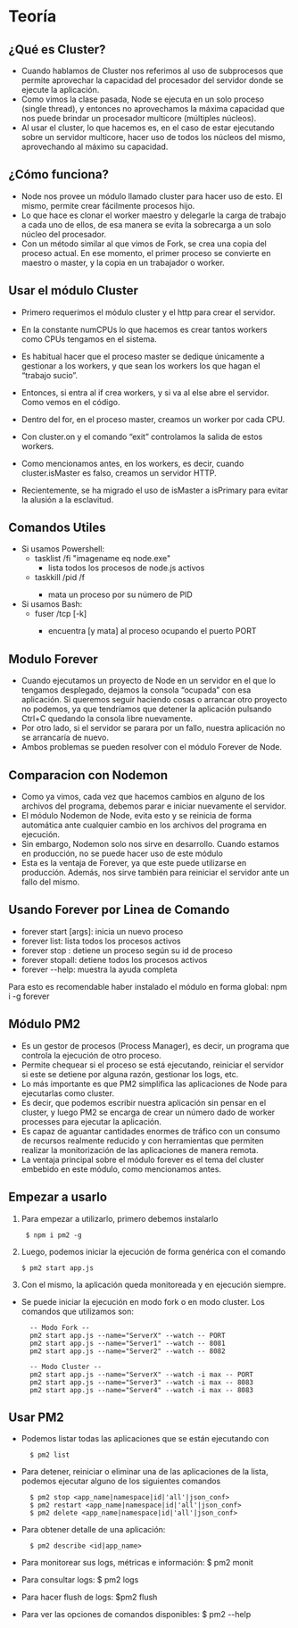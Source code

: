 # Teoría

## ¿Qué es Cluster?

- Cuando hablamos de Cluster nos referimos al uso de subprocesos que permite aprovechar la capacidad del procesador del servidor donde se ejecute la aplicación.
- Como vimos la clase pasada, Node se ejecuta en un solo proceso (single thread), y entonces no aprovechamos la máxima capacidad que nos puede brindar un procesador multicore (múltiples núcleos).
- Al usar el cluster, lo que hacemos es, en el caso de estar ejecutando sobre un servidor multicore, hacer uso de todos los núcleos del mismo, aprovechando al máximo su capacidad.

## ¿Cómo funciona?

- Node nos provee un módulo llamado cluster para hacer uso de esto. El mismo, permite crear fácilmente procesos hijo.
- Lo que hace es clonar el worker maestro y delegarle la carga de trabajo a cada uno de ellos, de esa manera se evita la sobrecarga a un solo núcleo del procesador.
- Con un método similar al que vimos de Fork, se crea una copia del proceso actual. En ese momento, el primer proceso se convierte en maestro o master, y la copia en un trabajador o worker.

## Usar el módulo Cluster

- Primero requerimos el módulo cluster y el http para crear el servidor.
- En la constante numCPUs lo que hacemos es crear tantos workers como CPUs tengamos en el sistema.

- Es habitual hacer que el proceso master se dedique únicamente a gestionar a los workers, y que sean los workers los que hagan el “trabajo sucio”.
- Entonces, si entra al if crea workers, y si va al else abre el servidor. Como vemos en el código.

- Dentro del for, en el proceso master, creamos un worker por cada CPU.
- Con cluster.on y el comando “exit” controlamos la salida de estos workers.
- Como mencionamos antes, en los workers, es decir, cuando cluster.isMaster es falso, creamos un servidor HTTP.
- Recientemente, se ha migrado el uso de isMaster a isPrimary para evitar la alusión a la esclavitud.

## Comandos Utiles

- Si usamos Powershell:
	- tasklist /fi "imagename eq node.exe"
		- lista todos los procesos de node.js activos
	- taskkill /pid <PID> /f
		- mata un proceso por su número de PID
- Si usamos Bash:
	- fuser <PORT>/tcp [-k]
		- encuentra [y mata] al proceso ocupando el puerto PORT

## Modulo Forever

- Cuando ejecutamos un proyecto de Node en un servidor en el que lo tengamos desplegado, dejamos la consola “ocupada” con esa aplicación. Si queremos seguir haciendo cosas o arrancar otro proyecto no podemos, ya que tendríamos que detener la aplicación pulsando Ctrl+C quedando la consola libre nuevamente. 
- Por otro lado, si el servidor se parara por un fallo, nuestra aplicación no se arrancaría de nuevo.
- Ambos problemas se pueden resolver con el módulo Forever de Node.

## Comparacion con Nodemon

- Como ya vimos, cada vez que hacemos cambios en alguno de los archivos del programa, debemos parar e iniciar nuevamente el servidor.
- El módulo Nodemon de Node, evita esto y se reinicia de forma automática ante cualquier cambio en los archivos del programa en ejecución.
- Sin embargo, Nodemon solo nos sirve en desarrollo. Cuando estamos en producción, no se puede hacer uso de este módulo
- Esta es la ventaja de Forever, ya que este puede utilizarse en producción. Además, nos sirve también para reiniciar el servidor ante un fallo del mismo.

## Usando Forever por Linea de Comando

- forever start <filename> [args]: inicia un nuevo proceso
- forever list: lista todos los procesos activos
- forever stop <PID>: detiene un proceso según su id de proceso
- forever stopall: detiene todos los procesos activos
- forever --help: muestra la ayuda completa

Para esto es recomendable haber instalado el módulo en forma global: npm i -g forever

## Módulo PM2

- Es un gestor de procesos (Process Manager), es decir, un programa que controla la ejecución de otro proceso. 
- Permite chequear si el proceso se está ejecutando, reiniciar el servidor si este se detiene por alguna razón, gestionar los logs, etc. 
- Lo más importante es que PM2 simplifica las aplicaciones de Node para ejecutarlas como cluster.
- Es decir, que podemos escribir nuestra aplicación sin pensar en el cluster, y luego PM2 se encarga de crear un número dado de worker processes para ejecutar la aplicación. 
- Es capaz de aguantar cantidades enormes de tráfico con un consumo de recursos realmente reducido y con herramientas que permiten realizar la monitorización de las aplicaciones de manera remota.
- La ventaja principal sobre el módulo forever es el tema del cluster embebido en este módulo, como mencionamos antes.

## Empezar a usarlo

1. Para empezar a utilizarlo, primero debemos instalarlo
		
		$ npm i pm2 -g

2.	Luego, podemos iniciar la ejecución de forma genérica con el comando

		$ pm2 start app.js

3.	Con el mismo, la aplicación queda monitoreada y  en ejecución siempre.

- Se puede iniciar la ejecución en modo fork o en modo cluster. Los comandos que utilizamos son:

		-- Modo Fork --
		pm2 start app.js --name="ServerX" --watch -- PORT
		pm2 start app.js --name="Server1" --watch -- 8081
		pm2 start app.js --name="Server2" --watch -- 8082

		-- Modo Cluster --
		pm2 start app.js --name="ServerX" --watch -i max -- PORT
		pm2 start app.js --name="Server3" --watch -i max -- 8083
		pm2 start app.js --name="Server4" --watch -i max -- 8083

## Usar PM2

- Podemos listar todas las aplicaciones que se están ejecutando con

		$ pm2 list

- Para detener, reiniciar o eliminar una de las aplicaciones de la lista, podemos ejecutar alguno de los siguientes comandos

		$ pm2 stop <app_name|namespace|id|'all'|json_conf>
		$ pm2 restart <app_name|namespace|id|'all'|json_conf>
		$ pm2 delete <app_name|namespace|id|'all'|json_conf>

- Para obtener detalle de una aplicación: 

		$ pm2 describe <id|app_name>


- Para monitorear sus logs, métricas e información: $ pm2 monit
- Para consultar logs: $ pm2 logs
- Para hacer flush de logs: $pm2 flush
- Para ver las opciones de comandos disponibles: $ pm2 --help
